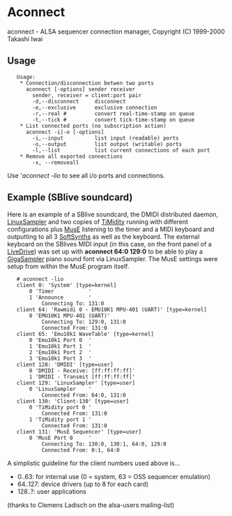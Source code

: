 Aconnect
========

aconnect - ALSA sequencer connection manager, Copyright (C) 1999-2000
Takashi Iwai

Usage
-----

       Usage:
        * Connection/disconnection betwen two ports
          aconnect [-options] sender receiver
            sender, receiver = client:port pair
            -d,--disconnect     disconnect
            -e,--exclusive      exclusive connection
            -r,--real #         convert real-time-stamp on queue
            -t,--tick #         convert tick-time-stamp on queue
        * List connected ports (no subscription action)
          aconnect -i|-o [-options]
            -i,--input          list input (readable) ports
            -o,--output         list output (writable) ports
            -l,--list           list current connections of each port
        * Remove all exported connections
            -x, --removeall

Use '*aconnect -lio* to see all i/o ports and connections.

Example (SBlive soundcard)
--------------------------

Here is an example of a SBlive soundcard, the DMIDI distributed daemon,
[LinuxSampler](/LinuxSampler "LinuxSampler") and two copies of
[TiMidity](/TiMidity "TiMidity") running with different configurations
plus [MusE](/MusE "MusE") listening to the timer and a MIDI keyboard and
outputting to all 3 [SoftSynths](/SoftSynths "SoftSynths") as well as
the keyboard. The external keyboard on the SBlives MIDI input (in this
case, on the front panel of a [LiveDrive](/LiveDrive "LiveDrive")) was
set up with **aconnect 64:0 129:0** to be able to play a
[GigaSampler](/GigaSampler "GigaSampler") piano sound font via
LinuxSampler. The MusE settings were setup from within the MusE program
itself.

       # aconnect -lio
       client 0: 'System' [type=kernel]
           0 'Timer           '
           1 'Announce        '
               Connecting To: 131:0
       client 64: 'Rawmidi 0 - EMU10K1 MPU-401 (UART)' [type=kernel]
           0 'EMU10K1 MPU-401 (UART)'
               Connecting To: 129:0, 131:0
               Connected From: 131:0
       client 65: 'Emu10k1 WaveTable' [type=kernel]
           0 'Emu10k1 Port 0  '
           1 'Emu10k1 Port 1  '
           2 'Emu10k1 Port 2  '
           3 'Emu10k1 Port 3  '
       client 128: 'DMIDI' [type=user]
           0 'DMIDI - Receive: [ff:ff:ff:ff]'
           1 'DMIDI - Transmit [ff:ff:ff:ff]'
       client 129: 'LinuxSampler' [type=user]
           0 'LinuxSampler    '
               Connected From: 64:0, 131:0
       client 130: 'Client-130' [type=user]
           0 'TiMidity port 0 '
               Connected From: 131:0
           1 'TiMidity port 1 '
               Connected From: 131:0
       client 131: 'MusE Sequencer' [type=user]
           0 'MusE Port 0     '
               Connecting To: 130:0, 130:1, 64:0, 129:0
               Connected From: 0:1, 64:0

A simplistic guideline for the client numbers used above is...

-   0..63: for internal use (0 = system, 63 = OSS sequencer emulation)
-   64..127: device drivers (up to 8 for each card)
-   128..?: user applications

(thanks to Clemens Ladisch on the alsa-users mailing-list)
